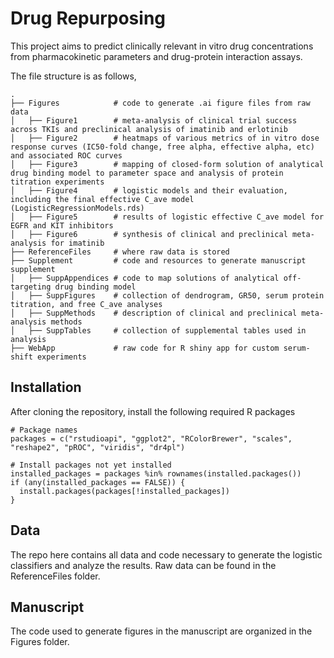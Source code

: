# Drug Repurposing

This project aims to predict clinically relevant in vitro drug concentrations from pharmacokinetic parameters and drug-protein interaction assays.

The file structure is as follows,
```
.
├── Figures            # code to generate .ai figure files from raw data
│   ├── Figure1        # meta-analysis of clinical trial success across TKIs and preclinical analysis of imatinib and erlotinib
│   ├── Figure2        # heatmaps of various metrics of in vitro dose response curves (IC50-fold change, free alpha, effective alpha, etc) and associated ROC curves
│   ├── Figure3        # mapping of closed-form solution of analytical drug binding model to parameter space and analysis of protein titration experiments
│   ├── Figure4        # logistic models and their evaluation, including the final effective C_ave model (LogisticRegressionModels.rds)
│   ├── Figure5        # results of logistic effective C_ave model for EGFR and KIT inhibitors
│   ├── Figure6        # synthesis of clinical and preclinical meta-analysis for imatinib
├── ReferenceFiles     # where raw data is stored
├── Supplement         # code and resources to generate manuscript supplement
│   ├── SuppAppendices # code to map solutions of analytical off-targeting drug binding model
│   ├── SuppFigures    # collection of dendrogram, GR50, serum protein titration, and free C_ave analyses
│   ├── SuppMethods    # description of clinical and preclinical meta-analysis methods
│   ├── SuppTables     # collection of supplemental tables used in analysis
├── WebApp             # raw code for R shiny app for custom serum-shift experiments

```

## Installation
After cloning the repository, install the following required R packages

```
# Package names
packages = c("rstudioapi", "ggplot2", "RColorBrewer", "scales", "reshape2", "pROC", "viridis", "dr4pl")

# Install packages not yet installed
installed_packages = packages %in% rownames(installed.packages())
if (any(installed_packages == FALSE)) {
  install.packages(packages[!installed_packages])
}
```

## Data

The repo here contains all data and code necessary to generate the logistic classifiers and analyze the results. Raw data can be found in the ReferenceFiles folder.

## Manuscript

The code used to generate figures in the manuscript are organized in the Figures folder.